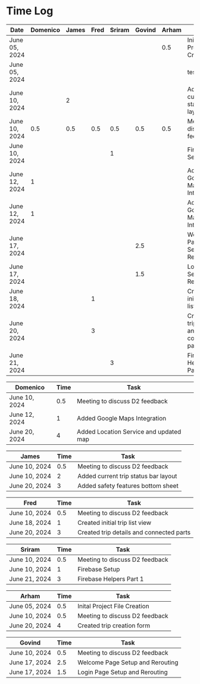 # Time Log

| Date          | Domenico | James | Fred | Sriram | Govind | Arham | Task                                     |
|---------------|----------|-------|------|--------|--------|-------|------------------------------------------|
| June 05, 2024 |          |       |      |        |        | 0.5   | Inital Project File Creation             |
| June 05, 2024 |          |       |      |        |        |       | test_task_0                              |
| June 10, 2024 |          | 2     |      |        |        |       | Added current trip status bar layout     |
| June 10, 2024 | 0.5      | 0.5   | 0.5  | 0.5    | 0.5    | 0.5   | Meeting to discuss D2 feedback           |
| June 10, 2024 |          |       |      | 1      |        |       | Firebase Setup                           |
| June 12, 2024 |         1|       |      |        |        |       | Added Google Maps Integration            |
| June 12, 2024 | 1        |       |      |        |        |       | Added Google Maps Integration            |
| June 17, 2024 |          |       |      |        | 2.5    |       | Welcome Page Setup and Rerouting         |
| June 17, 2024 |          |       |      |        | 1.5    |       | Login Page Setup and Rerouting           |
| June 18, 2024 |          |       | 1    |        |        |       | Created initial trip list view           |
| June 20, 2024 |          |       | 3    |        |        |       | Created trip details and connected parts |
| June 21, 2024 |          |       |      | 3      |        |       | Firebase Helpers Part 1                  |


| Domenico      | Time | Task                                   |
|---------------|------|----------------------------------------|
| June 10, 2024 | 0.5  | Meeting to discuss D2 feedback         |
| June 12, 2024 | 1    | Added Google Maps Integration          |
| June 20, 2024 | 4    | Added Location Service and updated map |

| James         | Time | Task                                 |
|---------------|------|--------------------------------------|
| June 10, 2024 | 0.5  | Meeting to discuss D2 feedback       |
| June 10, 2024 | 2    | Added current trip status bar layout |
| June 20, 2024 | 3    | Added safety features bottom sheet   |

| Fred          | Time | Task                                      |
|---------------|------|-------------------------------------------|
| June 10, 2024 | 0.5  | Meeting to discuss D2 feedback            |
| June 18, 2024 | 1    | Created initial trip list view            |
| June 20, 2024 | 3    | Created trip details and connected parts  |

| Sriram        | Time | Task                           |
|---------------|------|--------------------------------|
| June 10, 2024 | 0.5  | Meeting to discuss D2 feedback |
| June 10, 2024 | 1    | Firebase Setup                 |
| June 21, 2024 | 3    | Firebase Helpers Part 1        |

| Arham         | Time | Task                           |
|---------------|------|--------------------------------|
| June 05, 2024 | 0.5  | Inital Project File Creation   |
| June 10, 2024 | 0.5  | Meeting to discuss D2 feedback |
| June 20, 2024 | 4    | Created trip creation form     |


| Govind        | Time | Task                             |
|---------------|------|----------------------------------|
| June 10, 2024 | 0.5  | Meeting to discuss D2 feedback   |
| June 17, 2024 | 2.5  | Welcome Page Setup and Rerouting |
| June 17, 2024 | 1.5  | Login Page Setup and Rerouting   |
